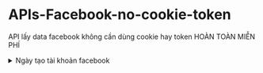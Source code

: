 # APIs-Facebook-no-cookie-token
API lấy data facebook không cần dùng cookie hay token
HOÀN TOÀN MIỄN PHÍ

<details>

<summary>Ngày tạo tài khoản facebook</summary>


```http
GET http://graph.scanfb.top/graphql?action=check_create_account_date&uid=100025113282190&access_token=N8o3eySfREuw1pbt3fmcLg
```

| Parameter | Type     | Description                |
| :-------- | :------- | :------------------------- |
| `action` | `string` | **Cố định**. Chọn API  |
| `uid` | `string` | **Bắt buộc**. UID tài khoản muốn check |
| `access_token` | `string` | **Bắt buộc**. Token trên được chia sẽ công khai, nhiều người dùng, request có thể sẽ chậm. Liên hệ Kiệt để nhận Token riêng miễn phí |


### Response

```json
{
  "success": true,
  "message": "",
  "data": "2018-04-20T20:05:07+07:00"
}
```
</details>
